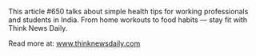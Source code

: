 This article #650 talks about simple health tips for working professionals and students in India. From home workouts to food habits — stay fit with Think News Daily.

Read more at: www.thinknewsdaily.com
